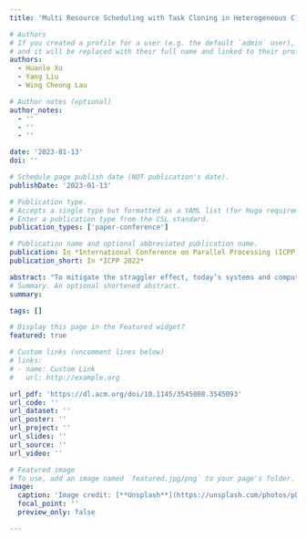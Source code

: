 ```yaml
---
title: 'Multi Resource Scheduling with Task Cloning in Heterogeneous Clusters'

# Authors
# If you created a profile for a user (e.g. the default `admin` user), write the username (folder name) here
# and it will be replaced with their full name and linked to their profile.
authors:
  - Huanle Xu
  - Yang Liu
  - Wing Cheong Lau

# Author notes (optional)
author_notes:
  - ''
  - ''
  - ''

date: '2023-01-13'
doi: ''

# Schedule page publish date (NOT publication's date).
publishDate: '2023-01-13'

# Publication type.
# Accepts a single type but formatted as a YAML list (for Hugo requirements).
# Enter a publication type from the CSL standard.
publication_types: ['paper-conference']

# Publication name and optional abbreviated publication name.
publication: In *International Conference on Parallel Processing (ICPP) 2022*
publication_short: In *ICPP 2022*

abstract: "To mitigate the straggler effect, today’s systems and computing frameworks have adopted redundancy to launch extra copies for stragglers. Two limitations of the existing straggler-mitigation techniques, however, are that resource demand of tasks is only considered in the context of slots and, moreover, redundancy is seldom coordinated with job scheduling. To tackle these issues, in this paper, we present DollyMP, a job scheduler that addresses multi-resource scheduling with task cloning in heterogeneous clusters. DollyMP carefully combines SRPT (Shortest Remaining Processing Time) and SVF (Smallest Volume First) via knapsack optimization to schedule tasks with multi-resource demands and, in the meanwhile, dynamically launches task clones to yield a small job completion time. DollyMP is built on a strong mathematical foundation to guarantee near-optimal performance. The deployment of our Hadoop YARN prototype on a 30-node cluster demonstrates that DollyMP can reduce job response time by 50% under different cluster loads."
# Summary. An optional shortened abstract.
summary: 

tags: []

# Display this page in the Featured widget?
featured: true

# Custom links (uncomment lines below)
# links:
# - name: Custom Link
#   url: http://example.org

url_pdf: 'https://dl.acm.org/doi/10.1145/3545008.3545093'
url_code: ''
url_dataset: ''
url_poster: ''
url_project: ''
url_slides: ''
url_source: ''
url_video: ''

# Featured image
# To use, add an image named `featured.jpg/png` to your page's folder.
image:
  caption: 'Image credit: [**Unsplash**](https://unsplash.com/photos/pLCdAaMFLTE)'
  focal_point: ''
  preview_only: false

---
```



